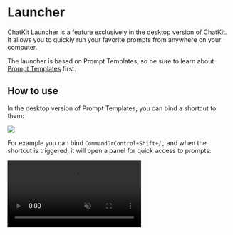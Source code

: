 # Launcher

ChatKit Launcher is a feature exclusively in the desktop version of ChatKit. It allows you to quickly run your favorite prompts from anywhere on your computer.

The launcher is based on Prompt Templates, so be sure to learn about [Prompt Templates](prompt-templates.md) first.

## How to use

In the desktop version of Prompt Templates, you can bind a shortcut to them:

![](https://cdn.jsdelivr.net/gh/egoist-bot/images@main/uPic/knp1Hq.png)

For example you can bind `CommandOrControl+Shift+/,` and when the shortcut is triggered, it will open a panel for quick access to prompts:

<video muted controls src="https://cdn.jsdelivr.net/gh/egoist-bot/images@main/uPic/aDV8QZ.mp4" />

## Limitations

- Currently it doesn't support plugins, i.e. you can't use it to run a prompt that requires a plugin, like generating images. But it will be supported in the future.
